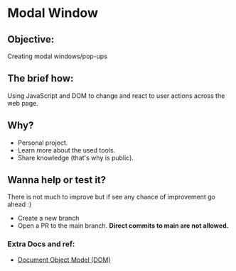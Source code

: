 # Modal Window

## Objective:

Creating modal windows/pop-ups

## The brief how:

Using JavaScript and DOM to change and react to user actions across the web page.

## Why?

- Personal project.
- Learn more about the used tools.
- Share knowledge (that's why is public).

## Wanna help or test it?

There is not much to improve but if see any chance of improvement go ahead :)
- Create a new branch
- Open a PR to the main branch. **Direct commits to main are not allowed.**

### Extra Docs and ref:

- [Document Object Model (DOM)](https://developer.mozilla.org/en-US/docs/Web/API/Document_Object_Model)
